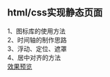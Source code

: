 ## html/css实现静态页面
1、图标库的使用方法 <br>
2、时间轴的制作思路 <br>
3、浮动、定位、遮罩 <br>
4、居中对齐的方法 <br>
[效果预览](https://5iris5.github.io/staticPage/staticpage.html)
